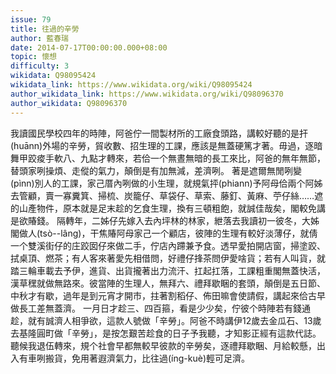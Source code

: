 ```yaml
---
issue: 79
title: 往過的辛勞
author: 藍春瑞
date: 2014-07-17T00:00:00.000+08:00
topic: 懷想
difficulty: 3
wikidata: Q98095424
wikidata_link: https://www.wikidata.org/wiki/Q98095424
author_wikidata_link: https://www.wikidata.org/wiki/Q98096370
author_wikidata: Q98096370
---
```

我讀國民學校四年的時陣，阿爸佇一間製材所的工廠食頭路，講較好聽的是扞(huānn)外場的辛勞，貿收數、招生理的工課，應該是無蓋硬篤才著。毋過，逐暗舞甲跤痠手軟八、九點才轉來，若佮一个無晝無暗的長工來比，阿爸的無年無節，替頭家咧操煩、走傱的氣力，顛倒是有加無減，差濟咧。
著是遮爾無閒咧變(pìnn)別人的工課，家己厝內咧做的小生理，就規氣抨(phiann)予阿母佮兩个阿姊去管顧，賣一寡糞箕、掃梳、炭籠仔、草袋仔、草索、藤釘、黃麻、苧仔絲……遮的山產物件，原本就是足末趁的乞食生理，換有三頓粗飽，就誠佳哉矣，閣較免講是欲賰錢。
隔轉年，二姊仔先嫁入去內坪林的林家，紲落去我讀初一彼冬，大姊閣做人(tsò--lâng)，干焦賰阿母家己一个顧店，彼陣的生理有較好淡薄仔，就倩一个雙溪街仔的庄跤囡仔來做二手，佇店內蹛兼予食。透早愛拍開店窗，掃塗跤、拭桌頂、燃茶；有人客來著愛先相借問，好禮仔捀茶問伊愛啥貨；若有人叫貨，就踏三輪車載去予伊，進貨、出貨攏著出力流汗、扛起扛落，工課粗重閣無蓋快活，漢草䆀就做無路來。彼當陣的生理人，無拜六、禮拜歇睏的套頭，顛倒是五日節、中秋才有歇，過年是到元宵才開市，拄著割稻仔、佈田嘛會使請假，講起來佮古早做長工差無蓋濟。
一月日才趁三、四百箍，看是少少矣，佇彼个時陣若有錢通趁，就有誠濟人相爭欲，這款人號做「辛勞」。阿爸不時講伊12歲去金瓜石、13歲去基隆圓町做「辛勞」，是按怎艱苦趁食的日子予我聽，才知影正經有這款代誌。聽候我退伍轉來，規个社會早都無較早彼款的辛勞矣，逐禮拜歇睏、月給較懸，出入有車咧搬貨，免用著遐濟氣力，比往過(íng-kuè)輕可足濟。